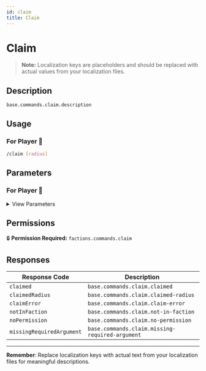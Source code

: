 ```yaml
---
id: claim
title: Claim
---
```


# Claim

> **Note:** Localization keys are placeholders and should be replaced with actual values from your localization files.

## Description

`base.commands.claim.description`

## Usage

### For Player 👤

```bash
/claim [radius]
```

## Parameters

### For Player 👤

<details>
<summary>View Parameters</summary>

| Parameter | Type | Required | Description |
|-----------|------|----------|-------------|
| radius | Int | No | `base.commands.claim.arguments.radius.description` |

</details>

## Permissions

🔒 **Permission Required:** `factions.commands.claim`

## Responses

| Response Code             | Description                                         |
|---------------------------|-----------------------------------------------------|
| `claimed` | `base.commands.claim.claimed` |
| `claimedRadius` | `base.commands.claim.claimed-radius` |
| `claimError` | `base.commands.claim.claim-error` |
| `notInFaction` | `base.commands.claim.not-in-faction` |
| `noPermission` | `base.commands.claim.no-permission` |
| `missingRequiredArgument` | `base.commands.claim.missing-required-argument` |

---
**Remember**: Replace localization keys with actual text from your localization files for meaningful descriptions.
